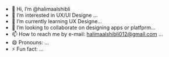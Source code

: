 - 👋 Hi, I’m @halimaalshibli
- 👀 I’m interested in UX/UI Designe ...
- 🌱 I’m currently learning UX Designe...
- 💞️ I’m looking to collaborate on designing apps or platfprm...
- 📫 How to reach me by e-mail: halimaalshibli012@gmail.com ...
- 😄 Pronouns: ...
- ⚡ Fun fact: ...

<!---
halimaalshibli/halimaalshibli is a ✨ special ✨ repository because its `README.md` (this file) appears on your GitHub profile.
You can click the Preview link to take a look at your changes.
--->
